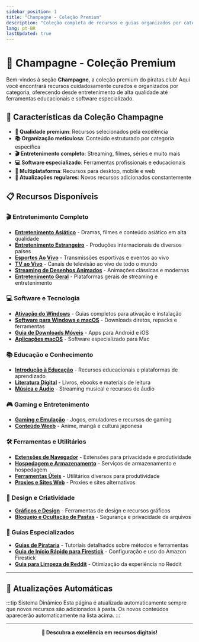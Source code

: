 ```yaml
---
sidebar_position: 1
title: "Champagne - Coleção Premium"
description: "Coleção completa de recursos e guias organizados por categoria - entretenimento, software, educação e muito mais"
lang: pt-BR
lastUpdated: true
---
```


# 🍾 Champagne - Coleção Premium

Bem-vindos à seção **Champagne**, a coleção premium do piratas.club! Aqui você encontrará recursos cuidadosamente curados e organizados por categoria, oferecendo desde entretenimento de alta qualidade até ferramentas educacionais e software especializado.

## 🎯 Características da Coleção Champagne

- **🥂 Qualidade premium**: Recursos selecionados pela excelência
- **📚 Organização meticulosa**: Conteúdo estruturado por categoria específica
- **🎬 Entretenimento completo**: Streaming, filmes, séries e muito mais
- **💻 Software especializado**: Ferramentas profissionais e educacionais
- **📱 Multiplataforma**: Recursos para desktop, mobile e web
- **🔄 Atualizações regulares**: Novos recursos adicionados constantemente

## 📋 Recursos Disponíveis

### 🎬 Entretenimento Completo
- **[Entretenimento Asiático](/dbordo/champagne/entertainment_1)** - Dramas, filmes e conteúdo asiático em alta qualidade
- **[Entretenimento Estrangeiro](/dbordo/champagne/entertainment_2)** - Produções internacionais de diversos países
- **[Esportes Ao Vivo](/dbordo/champagne/entertainment_3)** - Transmissões esportivas e eventos ao vivo
- **[TV ao Vivo](/dbordo/champagne/entertainment_4)** - Canais de televisão ao vivo de todo o mundo
- **[Streaming de Desenhos Animados](/dbordo/champagne/entertainment_5)** - Animações clássicas e modernas
- **[Entretenimento Geral](/dbordo/champagne/entertainment)** - Plataformas gerais de streaming e entretenimento

### 💻 Software e Tecnologia
- **[Ativação do Windows](/dbordo/champagne/activate_windows)** - Guias completos para ativação e instalação
- **[Software para Windows e macOS](/dbordo/champagne/software)** - Downloads diretos, repacks e ferramentas
- **[Guia de Downloads Móveis](/dbordo/champagne/mobile)** - Apps para Android e iOS
- **[Aplicações macOS](/dbordo/champagne/macos_applications)** - Software especializado para Mac

### 📚 Educação e Conhecimento
- **[Introdução à Educação](/dbordo/champagne/education)** - Recursos educacionais e plataformas de aprendizado
- **[Literatura Digital](/dbordo/champagne/literature)** - Livros, ebooks e materiais de leitura
- **[Música e Áudio](/dbordo/champagne/music)** - Streaming musical e recursos de áudio

### 🎮 Gaming e Entretenimento
- **[Gaming e Emulação](/dbordo/champagne/gaming_emulation)** - Jogos, emuladores e recursos de gaming
- **[Conteúdo Weeb](/dbordo/champagne/weeb_stuff)** - Anime, mangá e cultura japonesa

### 🛠️ Ferramentas e Utilitários
- **[Extensões de Navegador](/dbordo/champagne/browsers_extensions)** - Extensões para privacidade e produtividade
- **[Hospedagem e Armazenamento](/dbordo/champagne/file_hosting_storage)** - Serviços de armazenamento e hospedagem
- **[Ferramentas Úteis](/dbordo/champagne/useful_tools)** - Utilitários diversos para produtividade
- **[Proxies e Sites Web](/dbordo/champagne/proxy_websites)** - Proxies e sites alternativos

### 🎨 Design e Criatividade
- **[Gráficos e Design](/dbordo/champagne/graphics_design)** - Ferramentas de design e recursos gráficos
- **[Bloqueio e Ocultação de Pastas](/dbordo/champagne/lock_hide_folders)** - Segurança e privacidade de arquivos

### 📖 Guias Especializados
- **[Guias de Pirataria](/dbordo/champagne/piracy_guides)** - Tutoriais detalhados sobre métodos e ferramentas
- **[Guia de Início Rápido para Firestick](/dbordo/champagne/piracy_guides_1)** - Configuração e uso do Amazon Firestick
- **[Guia para Limpeza de Reddit](/dbordo/champagne/piracy_guides)** - Otimização da experiência no Reddit

---

## 🔄 Atualizações Automáticas

:::tip Sistema Dinâmico
Esta página é atualizada automaticamente sempre que novos recursos são adicionados à pasta. Os novos conteúdos aparecerão automaticamente na lista acima.
:::

---

<div align="center">

**🍾 Descubra a excelência em recursos digitais!**

</div>
